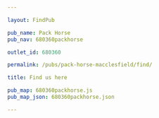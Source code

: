 ```yaml
---

layout: FindPub

pub_name: Pack Horse
pub_nav: 680360packhorse

outlet_id: 680360

permalink: /pubs/pack-horse-macclesfield/find/

title: Find us here

pub_map: 680360packhorse.js
pub_map_json: 680360packhorse.json

---
```


